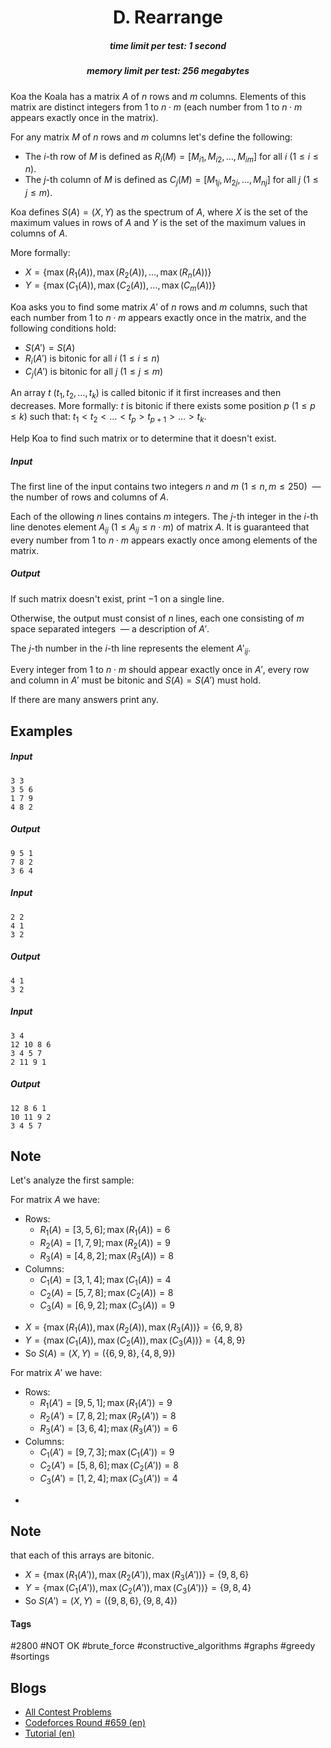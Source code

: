 <h1 style='text-align: center;'> D. Rearrange</h1>

<h5 style='text-align: center;'>time limit per test: 1 second</h5>
<h5 style='text-align: center;'>memory limit per test: 256 megabytes</h5>

Koa the Koala has a matrix $A$ of $n$ rows and $m$ columns. Elements of this matrix are distinct integers from $1$ to $n \cdot m$ (each number from $1$ to $n \cdot m$ appears exactly once in the matrix).

For any matrix $M$ of $n$ rows and $m$ columns let's define the following:

* The $i$-th row of $M$ is defined as $R_i(M) = [ M_{i1}, M_{i2}, \ldots, M_{im} ]$ for all $i$ ($1 \le i \le n$).
* The $j$-th column of $M$ is defined as $C_j(M) = [ M_{1j}, M_{2j}, \ldots, M_{nj} ]$ for all $j$ ($1 \le j \le m$).

Koa defines $S(A) = (X, Y)$ as the spectrum of $A$, where $X$ is the set of the maximum values in rows of $A$ and $Y$ is the set of the maximum values in columns of $A$.

More formally:

* $X = \{ \max(R_1(A)), \max(R_2(A)), \ldots, \max(R_n(A)) \}$
* $Y = \{ \max(C_1(A)), \max(C_2(A)), \ldots, \max(C_m(A)) \}$

Koa asks you to find some matrix $A'$ of $n$ rows and $m$ columns, such that each number from $1$ to $n \cdot m$ appears exactly once in the matrix, and the following conditions hold:

* $S(A') = S(A)$
* $R_i(A')$ is bitonic for all $i$ ($1 \le i \le n$)
* $C_j(A')$ is bitonic for all $j$ ($1 \le j \le m$)

 An array $t$ ($t_1, t_2, \ldots, t_k$) is called bitonic if it first increases and then decreases. More formally: $t$ is bitonic if there exists some position $p$ ($1 \le p \le k$) such that: $t_1 < t_2 < \ldots < t_p > t_{p+1} > \ldots > t_k$.

Help Koa to find such matrix or to determine that it doesn't exist.

##### Input

The first line of the input contains two integers $n$ and $m$ ($1 \le n, m \le 250$)  — the number of rows and columns of $A$.

Each of the ollowing $n$ lines contains $m$ integers. The $j$-th integer in the $i$-th line denotes element $A_{ij}$ ($1 \le A_{ij} \le n \cdot m$) of matrix $A$. It is guaranteed that every number from $1$ to $n \cdot m$ appears exactly once among elements of the matrix.

##### Output

If such matrix doesn't exist, print $-1$ on a single line.

Otherwise, the output must consist of $n$ lines, each one consisting of $m$ space separated integers  — a description of $A'$.

The $j$-th number in the $i$-th line represents the element $A'_{ij}$.

Every integer from $1$ to $n \cdot m$ should appear exactly once in $A'$, every row and column in $A'$ must be bitonic and $S(A) = S(A')$ must hold.

If there are many answers print any.

## Examples

##### Input


```text
3 3
3 5 6
1 7 9
4 8 2
```
##### Output


```text
9 5 1
7 8 2
3 6 4
```
##### Input


```text
2 2
4 1
3 2
```
##### Output


```text
4 1
3 2
```
##### Input


```text
3 4
12 10 8 6
3 4 5 7
2 11 9 1
```
##### Output


```text
12 8 6 1
10 11 9 2
3 4 5 7
```
## Note

Let's analyze the first sample:

For matrix $A$ we have:

+ Rows:
	- $R_1(A) = [3, 5, 6]; \max(R_1(A)) = 6$
	- $R_2(A) = [1, 7, 9]; \max(R_2(A)) = 9$
	- $R_3(A) = [4, 8, 2]; \max(R_3(A)) = 8$
+ Columns:
	- $C_1(A) = [3, 1, 4]; \max(C_1(A)) = 4$
	- $C_2(A) = [5, 7, 8]; \max(C_2(A)) = 8$
	- $C_3(A) = [6, 9, 2]; \max(C_3(A)) = 9$

 

* $X = \{ \max(R_1(A)), \max(R_2(A)), \max(R_3(A)) \} = \{ 6, 9, 8 \}$
* $Y = \{ \max(C_1(A)), \max(C_2(A)), \max(C_3(A)) \} = \{ 4, 8, 9 \}$
* So $S(A) = (X, Y) = (\{ 6, 9, 8 \}, \{ 4, 8, 9 \})$

For matrix $A'$ we have:

+ Rows:
	- $R_1(A') = [9, 5, 1]; \max(R_1(A')) = 9$
	- $R_2(A') = [7, 8, 2]; \max(R_2(A')) = 8$
	- $R_3(A') = [3, 6, 4]; \max(R_3(A')) = 6$
+ Columns:
	- $C_1(A') = [9, 7, 3]; \max(C_1(A')) = 9$
	- $C_2(A') = [5, 8, 6]; \max(C_2(A')) = 8$
	- $C_3(A') = [1, 2, 4]; \max(C_3(A')) = 4$

 

* 
## Note

 that each of this arrays are bitonic.
* $X = \{ \max(R_1(A')), \max(R_2(A')), \max(R_3(A')) \} = \{ 9, 8, 6 \}$
* $Y = \{ \max(C_1(A')), \max(C_2(A')), \max(C_3(A')) \} = \{ 9, 8, 4 \}$
* So $S(A') = (X, Y) = (\{ 9, 8, 6 \}, \{ 9, 8, 4 \})$


#### Tags 

#2800 #NOT OK #brute_force #constructive_algorithms #graphs #greedy #sortings 

## Blogs
- [All Contest Problems](../Codeforces_Round_659_(Div._1).md)
- [Codeforces Round #659 (en)](../blogs/Codeforces_Round_659_(en).md)
- [Tutorial (en)](../blogs/Tutorial_(en).md)
